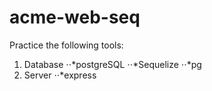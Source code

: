 # acme-web-seq

Practice the following tools:
1. Database
⋅⋅*postgreSQL
⋅⋅*Sequelize
⋅⋅*pg
2. Server
⋅⋅*express
